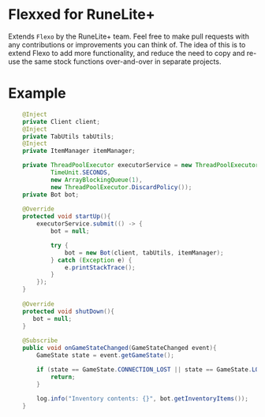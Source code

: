 # Flexxed for RuneLite+
Extends `Flexo` by the RuneLite+ team. Feel free to make pull requests with any contributions or improvements you can think of.
The idea of this is to extend Flexo to add more functionality, and reduce the need to copy and re-use the same stock functions over-and-over in separate projects.

# Example
```java
    @Inject
    private Client client;
    @Inject
    private TabUtils tabUtils;
    @Inject
    private ItemManager itemManager;

    private ThreadPoolExecutor executorService = new ThreadPoolExecutor(1, 1, 1,
            TimeUnit.SECONDS, 
            new ArrayBlockingQueue(1), 
            new ThreadPoolExecutor.DiscardPolicy());
    private Bot bot;
    
    @Override
    protected void startUp(){
        executorService.submit(() -> {
            bot = null;

            try {
                bot = new Bot(client, tabUtils, itemManager);
            } catch (Exception e) {
                e.printStackTrace();
            }
        });
    }
    
    @Override
    protected void shutDown(){
       bot = null;
    }
    
    @Subscribe
    public void onGameStateChanged(GameStateChanged event){
        GameState state = event.getGameState();

        if (state == GameState.CONNECTION_LOST || state == GameState.LOGIN_SCREEN || state == GameState.HOPPING) {
            return;
        }
        
        log.info("Inventory contents: {}", bot.getInventoryItems());
    }
```
